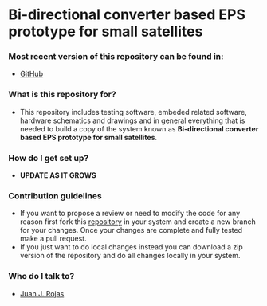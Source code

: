 Bi-directional converter based EPS prototype for small satellites
============

### Most recent version of this repository can be found in: ###

* [GitHub](https://github.com/Setec-Lab/bdc_prototype)

### What is this repository for? ###

* This repository includes testing software, embeded related software, hardware schematics and drawings and in general everything that is needed to build a copy of the system known as **Bi-directional converter based EPS prototype for small satellites**. 

### How do I get set up? ###

* **UPDATE AS IT GROWS**

### Contribution guidelines ###

* If you want to propose a review or need to modify the code for any reason first fork this [repository](https://github.com/Setec-Lab/bdc_prototype) in your system and create a new branch for your changes. Once your changes are complete and fully tested make a pull request.
* If you just want to do local changes instead you can download a zip version of the repository and do all changes locally in your system. 

### Who do I talk to? ###

* [Juan J. Rojas](mailto:juan.rojas@itcr.ac.cr)
